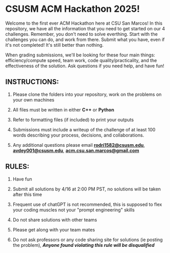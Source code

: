 # CSUSM ACM Hackathon 2025!

Welcome to the first ever ACM Hackathon here at CSU San Marcos! In this repository, we have all the information that you need to get started on our 4 challenges. Remember, you don't need to solve everthing. Start with the challenges you can do, and work from there. Submit what you have, even if it's not completed! It's still better than nothing. 

When grading submissions, we'll be looking for these four main things: efficiency/compute speed, team work, code quality/practicality, and the effectiveness of the solution. Ask questions if you need help, and have fun! 

## INSTRUCTIONS:
1. Please clone the folders into your repository, work on the problems on your own machines

2. All files must be written in either **C++** or **Python**

3. Refer to formatting files (if included) to print your outputs

4. Submissions must include a writeup of the challenge of at least 100 words describing your process, decisions, and collaborations.

5. Any additional questions please email **rodri1582@csusm.edu**, **avdey001@csusm.edu**, **acm.csu.san.marcos@gmail.com**

## RULES:
1. Have fun

2. Submit all solutions by 4/16 at 2:00 PM PST, no solutions will be taken after this time

3. Frequent use of chatGPT is not recommended, this is supposed to flex your coding muscles not your "prompt engineering" skills

4. Do not share solutions with other teams

5. Please get along with your team mates

6. Do not ask professors or any code sharing site for solutions (ie posting the problem), ***Anyone found violating this rule will be disqualified***
    

